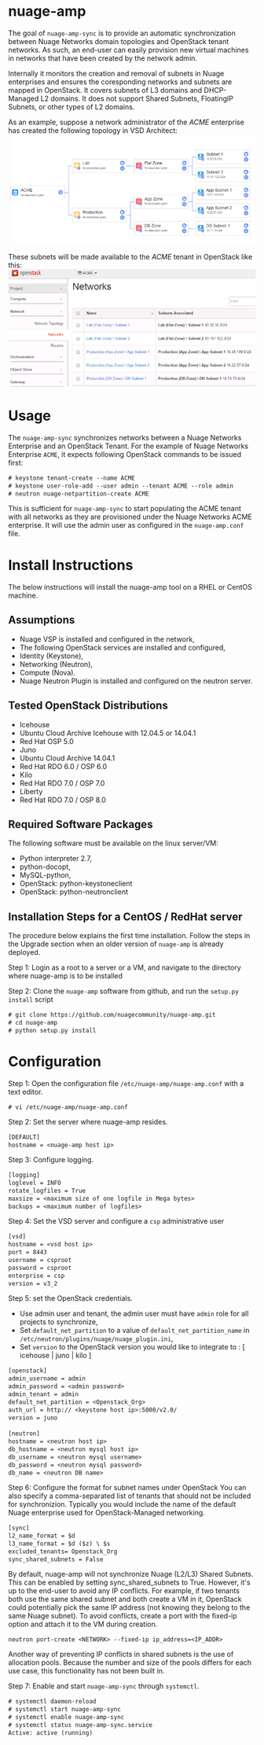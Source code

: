 # nuage-amp

The goal of `nuage-amp-sync` is to provide an automatic synchronization between Nuage Networks domain topologies and OpenStack tenant networks. As such, an end-user can easily provision new virtual machines in networks that have been created by the network admin.

Internally it monitors the creation and removal of subnets in Nuage enterprises and ensures the coresponding networks and subnets are mapped in OpenStack. It covers subnets of L3 domains and DHCP-Managed L2 domains. It does not support Shared Subnets, FloatingIP Subnets, or other types of L2 domains.

As an example, suppose a network administrator of the *ACME* enterprise has created the following topology in VSD Architect:
![Nuage-Enterprise-Topology][nuage-subnet-list]

These subnets will be made available to the *ACME* tenant in OpenStack like this:
![OpenStack-Network-List][os-subnet-list]

# Usage

The `nuage-amp-sync` synchronizes networks between a Nuage Networks Enterprise and an OpenStack Tenant.
For the example of Nuage Networks Enterprise `ACME`, it expects following OpenStack commands to be issued first:

```
# keystone tenant-create --name ACME
# keystone user-role-add --user admin --tenant ACME --role admin
# neutron nuage-netpartition-create ACME
```

This is sufficient for `nuage-amp-sync`  to start populating the ACME tenant with all networks as they are provisioned under the Nuage Networks ACME enterprise. It will use the admin user as configured in the `nuage-amp.conf` file.


# Install Instructions

The below instructions will install the nuage-amp tool on a RHEL or CentOS machine.

## Assumptions

- Nuage VSP is installed and configured in the network,
- The following OpenStack services are installed and configured,
 - Identity (Keystone),
 - Networking (Neutron),
 - Compute (Nova).
 - Nuage Neutron Plugin is installed and configured on the neutron server.

## Tested OpenStack Distributions

- Icehouse
 - Ubuntu Cloud Archive Icehouse with 12.04.5 or 14.04.1
 - Red Hat OSP 5.0 
- Juno
 - Ubuntu Cloud Archive 14.04.1
 - Red Hat RDO 6.0 / OSP 6.0
- Kilo
 - Red Hat RDO 7.0 / OSP 7.0
- Liberty
 - Red Hat RDO 7.0 / OSP 8.0

## Required Software Packages

The following software must be available on the linux server/VM:

- Python interpreter 2.7,
 - python-docopt,
 - MySQL-python,
- OpenStack: python-keystoneclient
- OpenStack: python-neutronclient


## Installation Steps for a CentOS / RedHat server

The procedure below explains the first time installation. Follow the steps in the Upgrade section when an older version of `nuage-amp` is already deployed.

Step 1: Login as a root to a server or a VM, and navigate to the directory where nuage-amp is to be installed

Step 2: Clone the `nuage-amp` software from github, and run the `setup.py install` script

```
# git clone https://github.com/nuagecommunity/nuage-amp.git
# cd nuage-amp
# python setup.py install
```

# Configuration

Step 1: Open the configuration file `/etc/nuage-amp/nuage-amp.conf` with a text editor.

```
# vi /etc/nuage-amp/nuage-amp.conf
```

Step 2: Set the server where nuage-amp resides.

```
[DEFAULT]
hostname = <nuage-amp host ip>
```

Step 3: Configure logging.

```
[logging]
loglevel = INFO
rotate_logfiles = True
maxsize = <maximum size of one logfile in Mega bytes>
backups = <maximum number of logfiles>
```

Step 4: Set the VSD server and configure a `csp` administrative user

```
[vsd]
hostname = <vsd host ip>
port = 8443
username = csproot 
password = csproot
enterprise = csp
version = v3_2
```

Step 5: set the OpenStack credentials.

- Use admin user and tenant, the admin user must have `admin` role for all projects to synchronize,
- Set `default_net_partition` to a value of `default_net_partition_name` in `/etc/neutron/plugins/nuage/nuage_plugin.ini`,
- Set `version` to the OpenStack version you would like to integrate to : [ icehouse | juno | kilo ]

```
[openstack]
admin_username = admin
admin_password = <admin password>
admin_tenant = admin
default_net_partition = <Openstack_Org>
auth_url = http:// <keystone host ip>:5000/v2.0/
version = juno

[neutron]
hostname = <neutron host ip>
db_hostname = <neutron mysql host ip>
db_username = <neutron mysql username>
db_password = <neutron mysql password>
db_name = <neutron DB name>
```

Step 6: Configure the format for subnet names under OpenStack
You can also specify a comma-separated list of tenants that should not be included for synchronizion. Typically you would include the name of the default Nuage enterprise used for OpenStack-Managed networking.

```
[sync]
l2_name_format = $d
l3_name_format = $d ($z) \ $s
excluded_tenants= Openstack_Org
sync_shared_subnets = False
```

By default, nuage-amp will not synchronize Nuage (L2/L3) Shared Subnets. This can be enabled by setting sync_shared_subnets to True. However, it's up to the end-user to avoid any IP conflicts. For example, if two tenants both use the same shared subnet and both create a VM in it, OpenStack could potentially pick the same IP address (not knowing they belong to the same Nuage subnet). To avoid conflicts, create a port with the fixed-ip option and attach it to the VM during creation.

```
neutron port-create <NETWORK> --fixed-ip ip_address=<IP_ADDR>
```

Another way of preventing IP conflicts in shared subnets is the use of allocation pools. Because the number and size of the pools differs for each use case, this functionality has not been built in. 

Step 7: Enable and start `nuage-amp-sync` through `systemctl`.

```
# systemctl daemon-reload
# systemctl start nuage-amp-sync
# systemctl enable nuage-amp-sync
# systemctl status nuage-amp-sync.service
Active: active (running)
```

[nuage-subnet-list]: sample/Nuage-subnet-list.PNG
[os-subnet-list]: sample/OS-subnet-list.PNG



